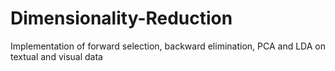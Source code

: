 # Dimensionality-Reduction
Implementation of forward selection, backward elimination, PCA and LDA on textual and visual data
